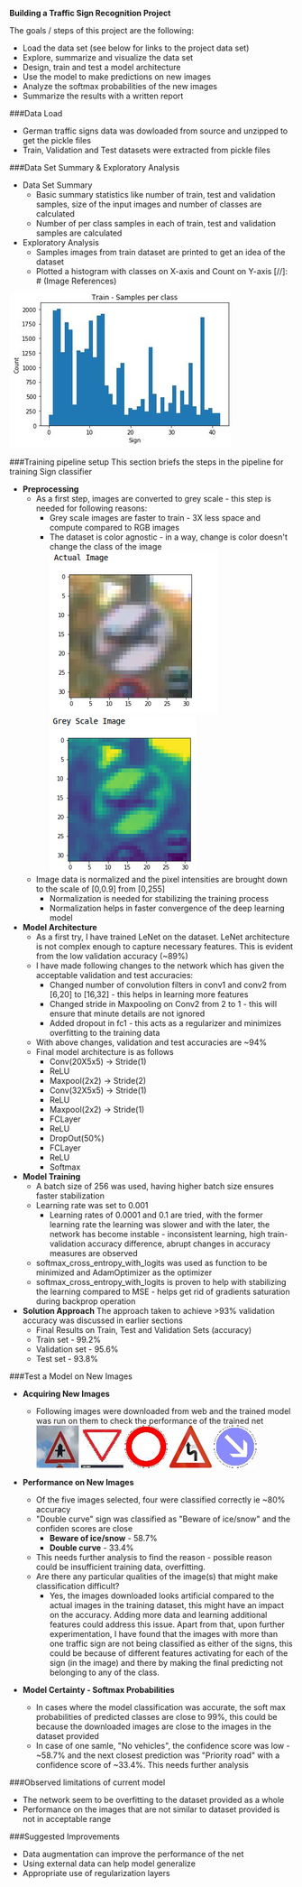 **Building a Traffic Sign Recognition Project**

The goals / steps of this project are the following:
* Load the data set (see below for links to the project data set)
* Explore, summarize and visualize the data set
* Design, train and test a model architecture
* Use the model to make predictions on new images
* Analyze the softmax probabilities of the new images
* Summarize the results with a written report

###Data Load
* German traffic signs data was dowloaded from source and unzipped to get the pickle files
* Train, Validation and Test datasets were extracted from pickle files

###Data Set Summary & Exploratory Analysis
* Data Set Summary
  * Basic summary statistics like number of train, test and validation samples, size of the input images and number of classes are calculated
  * Number of per class samples in each of train, test and validation samples are calculated
* Exploratory Analysis
  * Samples images from train dataset are printed to get an idea of the dataset
  * Plotted a histogram with classes on X-axis and Count on Y-axis
[//]: # (Image References)

[image1]: ./writeup_images/Hist.jpg
[image2]: ./writeup_images/Actual_Img.png
[image3]: ./writeup_images/Grey_Scale.png
[image4]: ./writeup_images/11.jpg
[image5]: ./writeup_images/13.jpg
[image6]: ./writeup_images/15.jpg
[image7]: ./writeup_images/21.jpg
[image8]: ./writeup_images/38.jpg

![alt text][image1]


###Training pipeline setup
This section briefs the steps in the pipeline for training Sign classifier
* <b>Preprocessing</b>
  * As a first step, images are converted to grey scale - this step is needed for following reasons:
    * Grey scale images are faster to train - 3X less space and compute compared to RGB images
    * The dataset is color agnostic - in a way, change is color doesn't change the class of the image<br>
![alt text][image2] ![alt text][image3]
  * Image data is normalized and the pixel intensities are brought down to the scale of [0,0.9] from [0,255]
    * Normalization is needed for stabilizing the training process
    * Normalization helps in faster convergence of the deep learning model
* <b>Model Architecture</b>
  * As a first try, I have trained LeNet on the dataset. LeNet architecture is not complex enough to capture necessary features. 
  This is evident from the low validation accuracy (~89%)
  * I have made following changes to the network which has given the acceptable validation and test accuracies:
    * Changed number of convolution filters in conv1 and conv2 from [6,20] to [16,32] - this helps in learning more features
    * Changed stride in Maxpooling on Conv2 from 2 to 1 - this will ensure that minute details are not ignored
    * Added dropout in fc1 - this acts as a regularizer and minimizes overfitting to the training data
  * With above changes, validation and test accuracies are ~94%
  * Final model architecture is as follows
    * Conv(20X5x5) -> Stride(1)
    * ReLU
    * Maxpool(2x2) -> Stride(2)
    * Conv(32X5x5) -> Stride(1)
    * ReLU
    * Maxpool(2x2) -> Stride(1)
    * FCLayer
    * ReLU
    * DropOut(50%)
    * FCLayer
    * ReLU
    * Softmax
* <b>Model Training</b> 
  * A batch size of 256 was used, having higher batch size ensures faster stabilization
  * Learning rate was set to 0.001
    * Learning rates of 0.0001 and 0.1 are tried, with the former learning rate the learning was slower and with the later, 
    the network has become instable - inconsistent learning, high train-validation accuracy difference, 
    abrupt changes in accuracy measures are observed
   * softmax_cross_entropy_with_logits was used as function to be minimized and AdamOptimizer as the optimizer
    * softmax_cross_entropy_with_logits is proven to help with stabilizing the learning compared to MSE - 
    helps get rid of gradients saturation during backprop operation
* <b>Solution Approach</b> 
   The approach taken to achieve >93% validation accuracy was discussed in earlier sections
   * Final Results on Train, Test and Validation Sets (accuracy)
    * Train set - 99.2%
    * Validation set - 95.6%
    * Test set - 93.8%
    
###Test a Model on New Images
* <b>Acquiring New Images</b>
  * Following images were downloaded from web and the trained model was run on them to check the performance of the trained net <br>
![alt text][image4]
![alt text][image5]
![alt text][image6]
![alt text][image7]
![alt text][image8]
* <b>Performance on New Images</b>
  * Of the five images selected, four were classified correctly ie ~80% accuracy
  * "Double curve" sign was classified as "Beware of ice/snow" and the confiden scores are close
    * <b>Beware of ice/snow</b> - 58.7%
    * <b>Double curve</b> - 33.4%
   * This needs further analysis to find the reason - possible reason could be insufficient training data, overfitting.
   * Are there any particular qualities of the image(s) that might make classification difficult?
     * Yes, the images downloaded looks artificial compared to the actual images in the training dataset, this might have an impact on the accuracy. Adding more data and learning additional features could address this issue. Apart from that, upon further experimentation, I have found that the images with more than one traffic sign are not being classified as either of the signs, this could be because of different features activating for each of the sign (in the image) and there by making the final predicting not belonging to any of the class. 
   

* <b>Model Certainty - Softmax Probabilities</b>
  * In cases where the model classification was accurate, the soft max probabilities of predicted classes are close to 99%,
  this could be because the downloaded images are close to the images in the dataset provided
  * In case of one samle, "No vehicles", the confidence score was low - ~58.7% and the next closest prediction was 
  "Priority road" with a confidence score of ~33.4%. This needs further analysis

###Observed limitations of current model
* The network seem to be overfitting to the dataset provided as a whole
* Performance on the images that are not similar to dataset provided is not in acceptable range

###Suggested Improvements
* Data augmentation can improve the performance of the net
* Using external data can help model generalize
* Appropriate use of regularization layers

    
    
    
